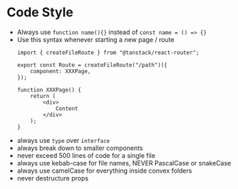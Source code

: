 # Code Style

- Always use `function name(){}` instead of `const name = () => {}`
- Use this syntax whenever starting a new page / route
    ```tsx
    import { createFileRoute } from "@tanstack/react-router";

    export const Route = createFileRoute("/path")({
        component: XXXPage,
    });

    function XXXPage() {
        return (
            <div>
                Content
            </div>
        );
    }
    ```
- always use `type` over `interface`
- always break down to smaller components
- never exceed 500 lines of code for a single file
- always use kebab-case for file names, NEVER PascalCase or snakeCase
- always use camelCase for everything inside convex folders
- never destructure props
